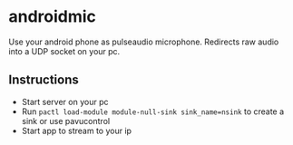 # androidmic
Use your android phone as pulseaudio microphone. Redirects raw audio into a UDP socket on your pc.

## Instructions
* Start server on your pc
* Run `pactl load-module module-null-sink sink_name=nsink` to create a sink or use pavucontrol
* Start app to stream to your ip
